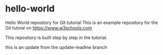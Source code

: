 # hello-world
Hello World repository for Git tutorial
This is an example repository for the Git tutoial on https://www.w3schools.com

This repository is built step by step in the tutorial.

this is an update from the update-readme branch